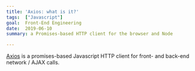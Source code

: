```yaml
---
title: 'Axios: what is it?'
tags:  ["Javascript"]
goal:  Front-End Engineering
date:  2019-06-10
summary: a Promises-based HTTP client for the browser and Node

---
```


[Axios][home] is a promises-based Javascript HTTP client for front- and
back-end network / AJAX calls.

<!-- I have yet to use it.  A bit like libcurl for JS, maybe? -->

[home]: https://github.com/axios/axios
